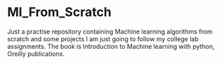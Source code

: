 # Ml_From_Scratch
Just a practise repository containing Machine learning algorithms from scratch and some projects 
I am just going to follow my college lab assignments. 
The book is Introduction to Machine learning with python, Oreilly publications.
